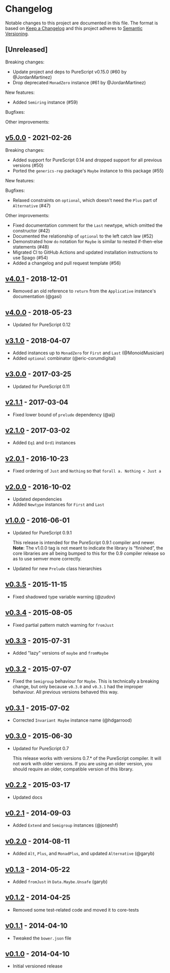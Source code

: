 # Changelog

Notable changes to this project are documented in this file. The format is based on [Keep a Changelog](https://keepachangelog.com/en/1.0.0/) and this project adheres to [Semantic Versioning](https://semver.org/spec/v2.0.0.html).

## [Unreleased]

Breaking changes:
- Update project and deps to PureScript v0.15.0 (#60 by @JordanMartinez)
- Drop deprecated `MonadZero` instance (#61 by @JordanMartinez)

New features:
- Added `Semiring` instance (#59)

Bugfixes:

Other improvements:

## [v5.0.0](https://github.com/purescript/purescript-maybe/releases/tag/v5.0.0) - 2021-02-26

Breaking changes:
- Added support for PureScript 0.14 and dropped support for all previous versions (#50)
- Ported the `generics-rep` package's `Maybe` instance to this package (#55)

New features:

Bugfixes:
- Relaxed constraints on `optional`, which doesn't need the `Plus` part of `Alternative` (#47)

Other improvements:
- Fixed documentation comment for the `Last` newtype, which omitted the constructor (#42)
- Documented the relationship of `optional` to the left catch law (#52)
- Demonstrated how `do` notation for `Maybe` is similar to nested if-then-else statements (#48)
- Migrated CI to GitHub Actions and updated installation instructions to use Spago (#54)
- Added a changelog and pull request template (#56)

## [v4.0.1](https://github.com/purescript/purescript-maybe/releases/tag/v4.0.1) - 2018-12-01

- Removed an old reference to `return` from the `Applicative` instance's documentation (@gasi)

## [v4.0.0](https://github.com/purescript/purescript-maybe/releases/tag/v4.0.0) - 2018-05-23

- Updated for PureScript 0.12

## [v3.1.0](https://github.com/purescript/purescript-maybe/releases/tag/v3.1.0) - 2018-04-07

- Added instances up to `MonadZero` for `First` and `Last` (@MonoidMusician)
- Added `optional` combinator (@eric-corumdigital)

## [v3.0.0](https://github.com/purescript/purescript-maybe/releases/tag/v3.0.0) - 2017-03-25

- Updated for PureScript 0.11

## [v2.1.1](https://github.com/purescript/purescript-maybe/releases/tag/v2.1.1) - 2017-03-04

- Fixed lower bound of `prelude` dependency (@aij)

## [v2.1.0](https://github.com/purescript/purescript-maybe/releases/tag/v2.1.0) - 2017-03-02

- Added `Eq1` and `Ord1` instances

## [v2.0.1](https://github.com/purescript/purescript-maybe/releases/tag/v2.0.1) - 2016-10-23

- Fixed ordering of `Just` and `Nothing` so that `forall a. Nothing < Just a`

## [v2.0.0](https://github.com/purescript/purescript-maybe/releases/tag/v2.0.0) - 2016-10-02

- Updated dependencies
- Added `Newtype` instances for `First` and `Last`

## [v1.0.0](https://github.com/purescript/purescript-maybe/releases/tag/v1.0.0) - 2016-06-01

- Updated for PureScript 0.9.1
  
  This release is intended for the PureScript 0.9.1 compiler and newer. **Note**: The v1.0.0 tag is not meant to indicate the library is “finished”, the core libraries are all being bumped to this for the 0.9 compiler release so as to use semver more correctly.
- Updated for new `Prelude` class hierarchies

## [v0.3.5](https://github.com/purescript/purescript-maybe/releases/tag/v0.3.5) - 2015-11-15

- Fixed shadowed type variable warning (@zudov)

## [v0.3.4](https://github.com/purescript/purescript-maybe/releases/tag/v0.3.4) - 2015-08-05

- Fixed partial pattern match warning for `fromJust`

## [v0.3.3](https://github.com/purescript/purescript-maybe/releases/tag/v0.3.3) - 2015-07-31

- Added "lazy" versions of `maybe` and `fromMaybe`

## [v0.3.2](https://github.com/purescript/purescript-maybe/releases/tag/v0.3.2) - 2015-07-07

- Fixed the `Semigroup` behaviour for `Maybe`. This is technically a breaking change, but only because `v0.3.0` and `v0.3.1` had the improper behaviour. All previous versions behaved this way.

## [v0.3.1](https://github.com/purescript/purescript-maybe/releases/tag/v0.3.1) - 2015-07-02

- Corrected `Invariant Maybe` instance name (@hdgarrood)

## [v0.3.0](https://github.com/purescript/purescript-maybe/releases/tag/v0.3.0) - 2015-06-30

- Updated for PureScript 0.7

  This release works with versions 0.7.\* of the PureScript compiler. It will not work with older versions. If you are using an older version, you should require an older, compatible version of this library.

## [v0.2.2](https://github.com/purescript/purescript-maybe/releases/tag/v0.2.2) - 2015-03-17

- Updated docs

## [v0.2.1](https://github.com/purescript/purescript-maybe/releases/tag/v0.2.1) - 2014-09-03

- Added `Extend` and `Semigroup` instances (@joneshf)

## [v0.2.0](https://github.com/purescript/purescript-maybe/releases/tag/v0.2.0) - 2014-08-11

- Added `Alt`, `Plus`, and `MonadPlus`, and updated `Alternative` (@garyb)

## [v0.1.3](https://github.com/purescript/purescript-maybe/releases/tag/v0.1.3) - 2014-05-22

- Added `fromJust` in `Data.Maybe.Unsafe` (garyb)

## [v0.1.2](https://github.com/purescript/purescript-maybe/releases/tag/v0.1.2) - 2014-04-25

- Removed some test-related code and moved it to core-tests

## [v0.1.1](https://github.com/purescript/purescript-maybe/releases/tag/v0.1.1) - 2014-04-10

- Tweaked the `bower.json` file

## [v0.1.0](https://github.com/purescript/purescript-maybe/releases/tag/v0.1.0) - 2014-04-10

- Initial versioned release
